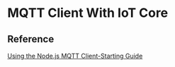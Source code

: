 # MQTT Client With IoT Core

## Reference

[Using the Node.js MQTT Client-Starting Guide](http://www.steves-internet-guide.com/using-node-mqtt-client/)